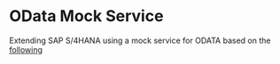 # OData Mock Service

Extending SAP S/4HANA using a mock service for ODATA based on the [following](https://sap.github.io/cloud-s4-sdk-book/pages/mock-odata.html)
